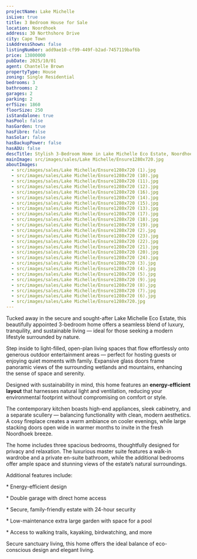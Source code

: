 ```yaml
---
projectName: Lake Michelle
isLive: true
title: 3 Bedroom House for Sale
location: Noordhoek
address: 30 Northshore Drive
city: Cape Town
isAddressShown: false
listingNumber: add9ae10-cf99-449f-b2ad-7457119baf6b
price: 13800000
pubDate: 2025/10/01
agent: Chantelle Brown
propertyType: House
zoning: Single Residential
bedrooms: 3
bathrooms: 2
garages: 2
parking: 2
erfSize: 1860
floorSize: 250
isStandalone: true
hasPool: false
hasGarden: true
hasFibre: false
hasSolar: false
hasBackupPower: false
hasADU: false
descTitle: Stylish 3-Bedroom Home in Lake Michelle Eco Estate, Noordhoek
mainImage: src/images/sales/Lake Michelle/Ensure1280x720.jpg
aboutImages:
  - src/images/sales/Lake Michelle/Ensure1280x720 (1).jpg
  - src/images/sales/Lake Michelle/Ensure1280x720 (10).jpg
  - src/images/sales/Lake Michelle/Ensure1280x720 (11).jpg
  - src/images/sales/Lake Michelle/Ensure1280x720 (12).jpg
  - src/images/sales/Lake Michelle/Ensure1280x720 (16).jpg
  - src/images/sales/Lake Michelle/Ensure1280x720 (14).jpg
  - src/images/sales/Lake Michelle/Ensure1280x720 (15).jpg
  - src/images/sales/Lake Michelle/Ensure1280x720 (13).jpg
  - src/images/sales/Lake Michelle/Ensure1280x720 (17).jpg
  - src/images/sales/Lake Michelle/Ensure1280x720 (18).jpg
  - src/images/sales/Lake Michelle/Ensure1280x720 (19).jpg
  - src/images/sales/Lake Michelle/Ensure1280x720 (2).jpg
  - src/images/sales/Lake Michelle/Ensure1280x720 (23).jpg
  - src/images/sales/Lake Michelle/Ensure1280x720 (22).jpg
  - src/images/sales/Lake Michelle/Ensure1280x720 (21).jpg
  - src/images/sales/Lake Michelle/Ensure1280x720 (20).jpg
  - src/images/sales/Lake Michelle/Ensure1280x720 (24).jpg
  - src/images/sales/Lake Michelle/Ensure1280x720 (3).jpg
  - src/images/sales/Lake Michelle/Ensure1280x720 (4).jpg
  - src/images/sales/Lake Michelle/Ensure1280x720 (5).jpg
  - src/images/sales/Lake Michelle/Ensure1280x720 (9).jpg
  - src/images/sales/Lake Michelle/Ensure1280x720 (8).jpg
  - src/images/sales/Lake Michelle/Ensure1280x720 (7).jpg
  - src/images/sales/Lake Michelle/Ensure1280x720 (6).jpg
  - src/images/sales/Lake Michelle/Ensure1280x720.jpg
---
```

Tucked away in the secure and sought-after Lake Michelle Eco Estate, this beautifully appointed 3-bedroom home offers a seamless blend of luxury, tranquility, and sustainable living — ideal for those seeking a modern lifestyle surrounded by nature.

Step inside to light-filled, open-plan living spaces that flow effortlessly onto generous outdoor entertainment areas — perfect for hosting guests or enjoying quiet moments with family. Expansive glass doors frame panoramic views of the surrounding wetlands and mountains, enhancing the sense of space and serenity.

Designed with sustainability in mind, this home features an **energy-efficient layout** that harnesses natural light and ventilation, reducing your environmental footprint without compromising on comfort or style.

The contemporary kitchen boasts high-end appliances, sleek cabinetry, and a separate scullery — balancing functionality with clean, modern aesthetics. A cosy fireplace creates a warm ambiance on cooler evenings, while large stacking doors open wide in warmer months to invite in the fresh Noordhoek breeze.

The home includes three spacious bedrooms, thoughtfully designed for privacy and relaxation. The luxurious master suite features a walk-in wardrobe and a private en-suite bathroom, while the additional bedrooms offer ample space and stunning views of the estate’s natural surroundings.

Additional features include:

\* Energy-efficient design

\* Double garage with direct home access

\* Secure, family-friendly estate with 24-hour security

\* Low-maintenance extra large garden with space for a pool

\* Access to walking trails, kayaking, birdwatching, and more

Secure sanctuary living, this home offers the ideal balance of eco-conscious design and elegant living.